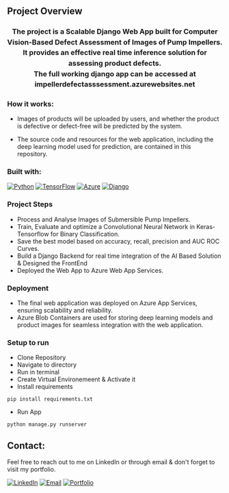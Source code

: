 ## Project Overview

<h3 align="center" style=" line-height: 1.5;">The project is a Scalable Django Web App built for Computer Vision-Based Defect Assessment of Images of Pump Impellers.<br>
It provides an effective real time inference solution for assessing product defects.
<br>
The full working django app can be accessed at <a >impellerdefectasssessment.azurewebsites.net</a></h3>

### How it works:

* Images of products will be uploaded by users, and whether the product is defective or defect-free will be predicted by the system.

* The source code and resources for the web application, including the deep learning model used for prediction, are contained in this repository.

### Built with:

[![Python](https://img.shields.io/badge/Python-3.8%2B-blue?style=flat&logo=python)](https://www.python.org/)
[![TensorFlow](https://img.shields.io/badge/TensorFlow-Latest-blue?style=flat&logo=tensorflow)](https://www.tensorflow.org/)
[![Azure](https://img.shields.io/badge/Azure-Latest-blue?style=flat&logo=microsoft-azure)](https://azure.microsoft.com/)
[![Django](https://img.shields.io/badge/Django-Latest-blue?style=flat&logo=django)](https://www.djangoproject.com/)

### Project Steps
- Process and Analyse Images of Submersible Pump Impellers.
- Train, Evaluate and optimize a Convolutional Neural Network in Keras-Tensorflow for Binary Classification.
- Save the best model based on accuracy, recall, precision and AUC ROC Curves.
- Build a Django Backend for real time integration of the AI Based Solution & Designed the FrontEnd
- Deployed the Web App to Azure Web App Services.


### Deployment

* The final web application was deployed on Azure App Services, ensuring scalability and reliability. 
* Azure Blob Containers are used for storing deep learning models and product images for seamless integration with the web application.

### Setup to run 

* Clone Repository
* Navigate to directory
* Run in terminal
* Create Virtual Environemeent & Activate it
* Install requirements
~~~
pip install requirements.txt
~~~
* Run App
~~~
python manage.py runserver
~~~


## Contact:
Feel free to reach out to me on LinkedIn or through email & don't forget to visit my portfolio.
 
  [![LinkedIn](https://img.shields.io/badge/LinkedIn-Connect%20with%20Me-blue?style=flat&logo=linkedin)](https://www.linkedin.com/in/samiabelhaddad/)
  [![Email](https://img.shields.io/badge/Email-Contact%20Me-brightgreen?style=flgat&logo=gmail)](mailto:samiamagbelhaddad@gmail.com)
  [![Portfolio](https://img.shields.io/badge/Portfolio-Visit%20My%20Portfolio-white?style=flat&logo=website)](https://samiabelhaddad.me/)
